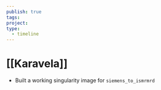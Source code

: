 ```yaml
---
publish: true
tags: 
project: 
type:
  - timeline
---
```

# [[Karavela]]
- Built a working singularity image for `siemens_to_ismrmrd` 